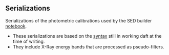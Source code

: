 ## Serializations

Serializations of the photometric calibrations used by the SED builder [notebook](https://github.com/ivoa/modelinstanceinvot-code/blob/merge-syntax/photdm_impl.ipynb). 
- These serializations are based on the [syntax](https://github.com/ivoa/modelinstanceinvot-code/) still in working daft at the time of writing.
- They include X-Ray energy bands that are processed as pseudo-filters. 
